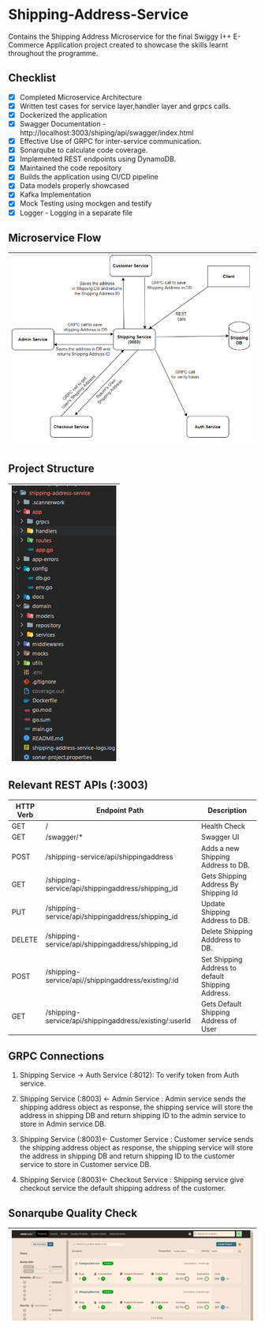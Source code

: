 # Shipping-Address-Service

Contains the Shipping Address Microservice for the final Swiggy I++ E-Commerce Application project created to showcase the skills learnt throughout the programme.

## Checklist
- [x] Completed Microservice Architecture
- [x] Written test cases for service layer,handler layer and grpcs calls. 
- [x] Dockerized the application
- [x] Swagger Documentation - http://localhost:3003/shiping/api/swagger/index.html
- [x] Effective Use of GRPC for inter-service communication.
- [x] Sonarqube to calculate code coverage.
- [x] Implemented REST endpoints using DynamoDB.
- [x] Maintained the code repository
- [x] Builds the application using CI/CD pipeline
- [x] Data models properly showcased
- [x] Kafka Implementation
- [x] Mock Testing using mockgen and testify
- [x] Logger - Logging in a separate file
## Microservice Flow

| ![Micro Service Flow](shipflow.png) |
| --- |
## Project Structure

| ![Folder Structure](shippingfolder.png) |
| --- |

## Relevant REST APIs (:3003)

| HTTP Verb  | Endpoint Path                                          |  Description                                       |
| ---------- | ------------------------------------------------------ | -------------------------------------------------- |
| GET        | /                                                      | Health Check                                       |
| GET        | /swagger/\*                                            | Swagger UI                                         |
| POST       | /shipping-service/api/shippingaddress                  | Adds a new Shipping Address to DB.                 |
| GET        | /shipping-service/api/shippingaddress/shipping_id      | Gets Shipping Address By Shipping Id         |
| PUT        | /shipping-service/api/shippingaddress/shipping_id      | Update Shipping Address to DB.                     |
| DELETE     | /shipping-service/api/shippingaddress/shipping_id      | Delete Shipping Adddress to DB.                    |
| POST       | /shipping-service/api//shippingaddress/existing/:id    | Set Shipping Address to default Shipping Address.  |
| GET        | /shipping-service/api/shippingaddress/existing/:userId | Gets Default Shipping Address of User              |

<!-- | ![Shipping Address Service REST Swagger]() |
| ---------- | -->

## GRPC Connections

1. Shipping Service -> Auth Service (:8012): To verify token from Auth service.

2. Shipping Service (:8003) <- Admin Service : Admin service sends the shipping address object as response, the shipping service will store the address in shipping DB and return shipping ID to the admin service to store in Admin service DB.

3. Shipping Service (:8003)<- Customer Service : Customer service sends the shipping address object as response, the shipping service will store the address in shipping DB and return shipping ID to the customer service to store in Customer service DB.

4. Shipping Service (:8003)<- Checkout Service : Shipping service give checkout service the default shipping address of the customer.

## Sonarqube Quality Check

| ![Sonarqube Quality Dashboard](sonar.png) |
| ---------- |


